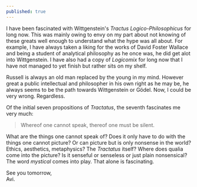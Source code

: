 ```yaml
---
published: true
---
```

I have been fascinated with Wittgenstein's _Tractus Logico-Philosophicus_ for long now. This was mainly owing to envy on my part about not knowing of these greats well enough to understand what the hype was all about. For example, I have always taken a liking for the works of David Foster Wallace and being a student of analytical philosophy as he once was, he did get alot into Wittgenstein. I have also had a copy of _Logicomix_ for long now that I have not managed to yet finish but rather sits on my shelf. 

Russell is always an old man replaced by the young in my mind. However great a public intellectual and philosopher in his own right as he may be, he always seems to be the path towards Wittgenstein or Gödel. Now, I could be very wrong. Regardless. 

Of the initial seven propositions of _Tractatus_, the seventh fascinates me very much:
>Whereof one cannot speak, thereof one must be silent.

What are the things one cannot speak of? Does it only have to do with the things one cannot picture? Or can picture but is only nonsense in the world? Ethics, aesthetics, metaphysics? The _Tractatus_ itself? Where does qualia come into the picture? Is it senseful or senseless or just plain nonsensical? The word _mystical_ comes into play. That alone is fascinating. 

See you tomorrow,  
Avi.

